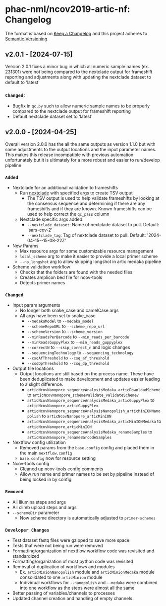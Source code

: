 # phac-nml/ncov2019-artic-nf: Changelog

The format is based on [Keep a Changelog](https://keepachangelog.com/en/1.0.0/)
and this project adheres to [Semantic Versioning](https://semver.org/spec/v2.0.0.html).

## v2.0.1 - [2024-07-15]
Version 2.0.1 fixes a minor bug in which all numeric sample names (ex. 231301) were not being compared to the nextclade output for frameshift reporting and adjustments along with updating the nextclade dataset to default to 'latest'

### `Changed`:
- Bugfix in `qc.py` such to allow numeric sample names to be properly compared to the nextclade output for frameshift reporting
- Default nextclade dataset set to 'latest'

## v2.0.0 - [2024-04-25]
Overall version 2.0.0 has the all the same outputs as version 1.1.0 but with some adjustments to the output locations and the input parameter names. This makes this release incompatible with previous automation unfortunately but it is ultimately for a more robust  and easier to run/develop pipeline

### `Added`
- Nextclade for an additional validation to frameshifts
    - Run [nextclade](https://github.com/nextstrain/nextclade) with specified args to create TSV output
        - The TSV output is used to help validate frameshifts by looking at the consensus sequence and determining if there are any frameshifts and if they are known. Known frameshifts can be used to help correct the `qc_pass` column
    - Nextclade specific args added:
        - `--nextclade_dataset`: Name of nextclade dataset to pull. Default: 'sars-cov-2'
        - `--nextclade_tag`: Tag of nextclade dataset to pull. Default: '2024-04-15--15-08-22Z'
- New Params
    - Max resource args for some customizable resource management
    - `local_scheme` arg to make it easier to provide a local primer scheme
    - `--no_longshot` arg to allow skipping longshot in artic medaka pipeline
- Scheme validation workflow
    - Checks that the folders are found with the needed files
    - Creates amplicon bed file for ncov-tools
    - Detects primer names

### `Changed`
- Input param arguments
    - No longer both snake_case and camelCase args
    - All args have been set to snake_case
        - `--medakaModel` to `--medaka_model`
        - `--schemeRepoURL` to `--scheme_repo_url`
        - `--schemeVersion` to `--scheme_version`
        - `--minReadsPerBarcode` to `--min_reads_per_barcode`
        - `--minReadsGuppyPlex` to `--min_reads_guppyplex`
        - `--correctN` to `--skip_correct_n` and logic changes
        - `--sequencingTechnology` to `--sequencing_technology`
        - `--csqAfThreshold` to `--csq_af_threshold`
        - `--csqDpThreshold` to `--csq_dp_threshold`
- Output file locations
    - Output locations are still based on the process name. These have been deduplicated to make development and updates easier leading to a slight difference.
        - `articNcovNanopore_sequenceAnalysisMedaka_articDownloadScheme` to `articNcovNanopore_schemeValidate_validateScheme/`
        - `articNcovNanopore_sequenceAnalysisMedaka_articGuppyPlex` to `articNcovNanopore_articGuppyPlex`
        - `articNcovNanopore_sequenceAnalysisNanopolish_articMinIONNanopolish` to `articNcovNanopore_articMinION`
        - `articNcovNanopore_sequenceAnalysisMedaka_articMinIONMedaka` to `articNcovNanopore_articMinION`
        - `articNcovNanopore_sequenceAnalysisMedaka_renameSamples` to `articNcovNanopore_renameBarcodeSamples`
- Nextflow config utilization
    - Removed params from the `base.config` config and placed them in the main `nextflow.config`
    - `base.config` now for resource setting
- Ncov-tools config
    - Cleaned up ncov-tools config comments
    - Allow run name and primer names to be set by pipeline instead of being locked in by config

### `Removed`
- All Illumina steps and args
- All climb upload steps and args
- `--schemeDir` parameter
    - Now scheme directory is automatically adjusted to `primer-schemes`

### `Developer Changes`
- Test dataset fastq files were gzipped to save more space
- Tests that were not being run were removed
- Formatting/organization of nextflow workflow code was revisited and standardized
- Formatting/organization of most python code was revisited
- Removal of duplication of workflows and modules
    - Ex. `articMinionNanopolish` module and `articMinionMedaka` module consolidated to one `articMinion` module
    - Individual workflows for `--nanopolish` and `--medaka` were combined into one workflow as the steps were almost all the same
- Better passing of variables/channels to processes
- Updated channel creation and handling of empty channels
